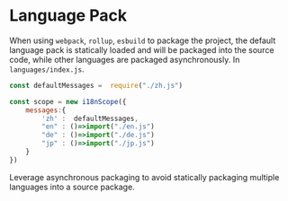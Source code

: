 # Language Pack <!-- {docsify-ignore-all} -->

When using `webpack`, `rollup`, `esbuild` to package the project, the default language pack is statically loaded and will be packaged into the source code, while other languages are packaged asynchronously. In `languages/index.js`.

```javascript
const defaultMessages =  require("./zh.js")   

const scope = new i18nScope({    
    messages:{ 
        'zh' :  defaultMessages,
        "en" : ()=>import("./en.js") 
        "de" : ()=>import("./de.js") 
        "jp" : ()=>import("./jp.js") 
    }
})
```

Leverage asynchronous packaging to avoid statically packaging multiple languages into a source package.